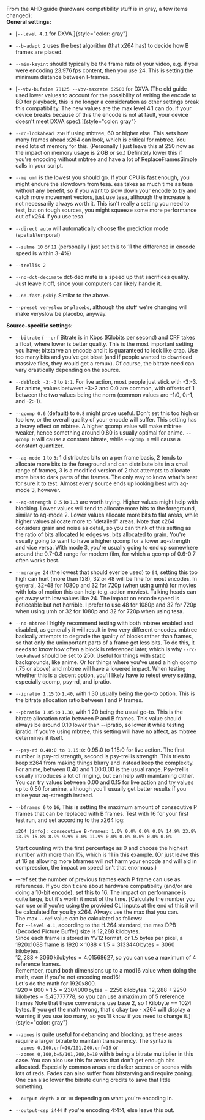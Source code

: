 From the AHD guide (hardware compatibility stuff is in gray, a few items
changed):\
**General settings:**

-   [`--level 4.1` for DXVA.]{style="color: gray"}

-   `--b-adapt 2` uses the best algorithm (that x264 has) to decide how
    B frames are placed.

-   `--min-keyint` should typically be the frame rate of your video,
    e.g. if you were encoding 23.976 fps content, then you use 24. This
    is setting the minimum distance between I-frames.

-   [`--vbv-bufsize 78125 --vbv-maxrate 62500` for DXVA (The old guide
    used lower values to account for the possibility of writing the
    encode to BD for playback, this is no longer a consideration as
    other settings break this compatibility. The new values are the max
    level 4.1 can do, if your device breaks because of this the encode
    is not at fault, your device doesn't meet DXVA
    spec).]{style="color: gray"}

-   `--rc-lookahead 250` if using mbtree, 60 or higher else. This sets
    how many frames ahead x264 can look, which is critical for mbtree.
    You need lots of memory for this. (Personally I just leave this at
    250 now as the impact on memory usage is 2 GB or so.) Definitely
    lower this if you're encoding without mbtree and have a lot of
    ReplaceFramesSimple calls in your script.

-   `--me umh` is the lowest you should go. If your CPU is fast enough,
    you might endure the slowdown from tesa. esa takes as much time as
    tesa without any benefit, so if you want to slow down your encode to
    try and catch more movement vectors, just use tesa, although the
    increase is not necessarily always worth it. This isn't really a
    setting you need to test, but on tough sources, you might squeeze
    some more performance out of x264 if you use tesa.

-   `--direct auto` will automatically choose the prediction mode
    (spatial/temporal)

-   `--subme 10` or `11` (personally I just set this to 11 the
    difference in encode speed is within 3-4%)

-   `--trellis 2`

-   `--no-dct-decimate` dct-decimate is a speed up that sacrifices
    quality. Just leave it off, since your computers can likely handle
    it.

-   `--no-fast-pskip` Similar to the above.

-   `--preset veryslow` or `placebo`, although the stuff we're changing
    will make veryslow be placebo, anyway.

**Source-specific settings:**

-   `--bitrate` / `--crf` Bitrate is in Kbps (Kilobits per second) and
    CRF takes a float, where lower is better quality. This is the most
    important setting you have; bitstarve an encode and it is guaranteed
    to look like crap. Use too many bits and you've got bloat (and if
    people wanted to download massive files, they would get a remux). Of
    course, the bitrate need can vary drastically depending on the
    source.

-   `--deblock -3:-3` to `1:1`. For live action, most people just stick
    with -3:-3. For anime, values between -3:-2 and 0:0 are common, with
    offsets of 1 between the two values being the norm (common values
    are -1:0, 0:-1, and -2:-1).

-   `--qcomp 0.6` (default) to `0.8` might prove useful. Don't set this
    too high or too low, or the overall quality of your encode will
    suffer. This setting has a heavy effect on mbtree. A higher qcomp
    value will make mbtree weaker, hence something around 0.80 is
    usually optimal for anime. `--qcomp 0` will cause a constant
    bitrate, while `--qcomp 1` will cause a constant quantizer.

-   `--aq-mode 1` to `3`: 1 distributes bits on a per frame basis, 2
    tends to allocate more bits to the foreground and can distribute
    bits in a small range of frames, 3 is a modified version of 2 that
    attempts to allocate more bits to dark parts of the frames. The only
    way to know what's best for sure it to test. Almost every source
    ends up looking best with aq-mode 3, however.

-   `--aq-strength 0.5` to `1.3` are worth trying. Higher values might
    help with blocking. Lower values will tend to allocate more bits to
    the foreground, similar to aq-mode 2. Lower values allocate more
    bits to flat areas, while higher values allocate more to
    \"detailed\" areas. Note that x264 considers grain and noise as
    detail, so you can think of this setting as the ratio of bits
    allocated to edges vs. bits allocated to grain. You're usually going
    to want to have a higher qcomp for a lower aq-strength and vice
    versa. With mode 3, you're usually going to end up somewhere around
    the 0.7-0.8 range for modern film, for which a qcomp of 0.6-0.7
    often works best.

-   `--merange 24` (the lowest that should ever be used) to `64`,
    setting this too high can hurt (more than 128), 32 or 48 will be
    fine for most encodes. In general, 32-48 for 1080p and 32 for 720p
    (when using umh) for movies with lots of motion this can help (e.g.
    action movies). Talking heads can get away with low values like 24.
    The impact on encode speed is noticeable but not horrible. I prefer
    to use 48 for 1080p and 32 for 720p when using umh or 32 for 1080p
    and 32 for 720p when using tesa.

-   `--no-mbtree` I highly recommend testing with both mbtree enabled
    and disabled, as generally it will result in two very different
    encodes. mbtree basically attempts to degrade the quality of blocks
    rather than frames, so that only the unimportant parts of a frame
    get less bits. To do this, it needs to know how often a block is
    referenced later, which is why `--rc-lookahead` should be set
    to 250. Useful for things with static backgrounds, like anime. Or
    for things where you've used a high qcomp (.75 or above) and mbtree
    will have a lowered impact. When testing whether this is a decent
    option, you'll likely have to retest every setting, especially
    qcomp, psy-rd, and ipratio.

-   `--ipratio 1.15` to `1.40`, with 1.30 usually being the go-to
    option. This is the bitrate allocation ratio between I and P frames.

-   `--pbratio 1.05` to `1.30`, with 1.20 being the usual go-to. This is
    the bitrate allocation ratio between P and B frames. This value
    should always be around 0.10 lower than \--ipratio, so lower it
    while testing ipratio. If you're using mbtree, this setting will
    have no affect, as mbtree determines it itself.

-   `--psy-rd 0.40:0 to 1.15:0`: 0.95:0 to 1.15:0 for live action. The
    first number is psy-rd strength, second is psy-trellis strength.
    This tries to keep x264 from making things blurry and instead keep
    the complexity. For anime, between 0.40 and 1.00:0.00 is the usual
    range. Psy-trellis usually introduces a lot of ringing, but can help
    with maintaining dither. You can try values between 0.00 and 0.15
    for live action and try values up to 0.50 for anime, although you'll
    usually get better results if you raise your aq-strength instead.

-   `--bframes 6` to `16`, This is setting the maximum amount of
    consecutive P frames that can be replaced with B frames. Test with
    16 for your first test run, and set according to the x264 log:

    `x264 [info]: consecutive B-frames: 1.0% 0.0% 0.0% 0.0% 14.9% 23.8% 13.9% 15.8% 8.9% 9.9% 0.0% 11.9% 0.0% 0.0% 0.0% 0.0% 0.0%`

    Start counting with the first percentage as 0 and choose the highest
    number with more than 1%, which is 11 in this example. (Or just
    leave this at 16 as allowing more bframes will not harm your encode
    and will aid in compression, the impact on speed isn't that
    enormous.)

-   \--ref set the number of previous frames each P frame can use as
    references. If you don't care about hardware compatibility (and/or
    are doing a 10-bit encode), set this to 16. The impact on
    performance is quite large, but it's worth it most of the time.
    [Calculate the number you can use or if you're using the provided
    CLI inputs at the end of this it will be calculated for you by x264.
    Always use the max that you can.\
    The max `--ref` value can be calculated as follows:\
    For `--level 4.1`, according to the H.264 standard, the max DPB
    (Decoded Picture Buffer) size is 12,288 kilobytes.\
    Since each frame is stored in YV12 format, or 1.5 bytes per pixel, a
    1920x1088 frame is
    $1920 \times 1088 \times 1.5 = 3133440\,\mathrm{bytes} = 3060$ kilobytes.\
    $12,288 \div 3060\,\mathrm{kilobytes} = 4.01568627$, so you can use
    a maximum of 4 reference frames.\
    Remember, round both dimensions up to a mod16 value when doing the
    math, even if you're not encoding mod16!\
    Let's do the math for 1920x800.\
    $1920 \times 800 \times 1.5 = 2304000\,\mathrm{bytes} = 2250$ kilobytes.
    $12,288 \div 2250\,\mathrm{kilobytes} = 5.45777778$, so you can use
    a maximum of 5 reference frames Note that these conversions use base
    2, so 1 Kilobyte == 1024 bytes. If you get the math wrong, that's
    okay too - x264 will display a warning if you use too many, so
    you'll know if you need to change it.]{style="color: gray"}

-   `--zones` is quite useful for debanding and blocking, as these areas
    require a larger bitrate to maintain transparency. The syntax is\
    `--zones 0,100,crf=10/101,200,crf=15` or\
    `--zones 0,100,b=5/101,200,b=10` with `b` being a bitrate multiplier
    in this case. You can also use this for areas that don't get enough
    bits allocated. Especially common areas are darker scenes or scenes
    with lots of reds. Fades can also suffer from bitstarving and
    require zoning. One can also lower the bitrate during credits to
    save that little something.

-   `--output-depth 8` or `10` depending on what you're encoding in.

-   `--output-csp i444` if you're encoding 4:4:4, else leave this out.
